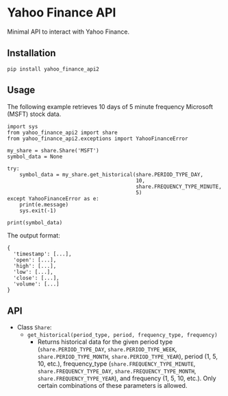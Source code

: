 # Yahoo Finance API

Minimal API to interact with Yahoo Finance.

## Installation

`pip install yahoo_finance_api2`

## Usage

The following example retrieves 10 days of 5 minute frequency Microsoft (MSFT) stock data.

```
import sys
from yahoo_finance_api2 import share
from yahoo_finance_api2.exceptions import YahooFinanceError

my_share = share.Share('MSFT')
symbol_data = None

try:
    symbol_data = my_share.get_historical(share.PERIOD_TYPE_DAY,
                                          10,
                                          share.FREQUENCY_TYPE_MINUTE,
                                          5)
except YahooFinanceError as e:
    print(e.message)
    sys.exit(-1)

print(symbol_data)
```

The output format:

```
{
  'timestamp': [...],
  'open': [...],
  'high': [...],
  'low': [...],
  'close': [...],
  'volume': [...]
}
```

## API

* Class `Share`:
  * `get_historical(period_type, period, frequency_type, frequency)`
    * Returns historical data for the given period type (`share.PERIOD_TYPE_DAY`, `share.PERIOD_TYPE_WEEK`, `share.PERIOD_TYPE_MONTH`, `share.PERIOD_TYPE_YEAR`), period (1, 5, 10, etc.), frequency_type (`share.FREQUENCY_TYPE_MINUTE`, `share.FREQUENCY_TYPE_DAY`, `share.FREQUENCY_TYPE_MONTH`, `share.FREQUENCY_TYPE_YEAR`), and frequency (1, 5, 10, etc.). Only certain combinations of these parameters is allowed.
